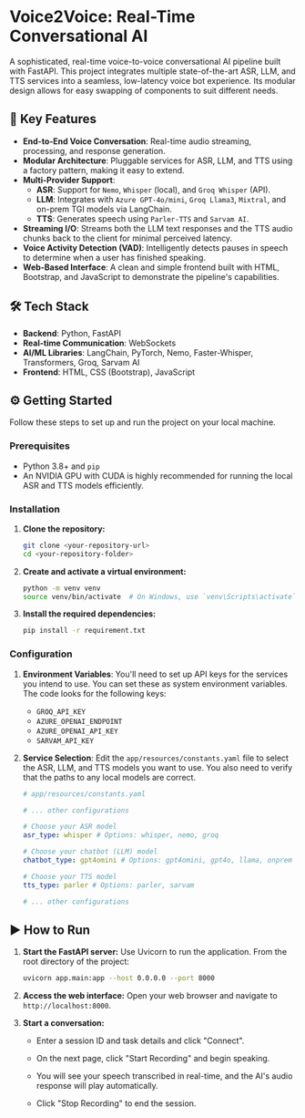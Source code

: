 # Voice2Voice: Real-Time Conversational AI

A sophisticated, real-time voice-to-voice conversational AI pipeline built with FastAPI. This project integrates multiple state-of-the-art ASR, LLM, and TTS services into a seamless, low-latency voice bot experience. Its modular design allows for easy swapping of components to suit different needs.

## 🚀 Key Features

  * **End-to-End Voice Conversation**: Real-time audio streaming, processing, and response generation.
  * **Modular Architecture**: Pluggable services for ASR, LLM, and TTS using a factory pattern, making it easy to extend.
  * **Multi-Provider Support**:
      * **ASR**: Support for `Nemo`, `Whisper` (local), and `Groq Whisper` (API).
      * **LLM**: Integrates with `Azure GPT-4o/mini`, `Groq Llama3`, `Mixtral`, and on-prem TGI models via LangChain.
      * **TTS**: Generates speech using `Parler-TTS` and `Sarvam AI`.
  * **Streaming I/O**: Streams both the LLM text responses and the TTS audio chunks back to the client for minimal perceived latency.
  * **Voice Activity Detection (VAD)**: Intelligently detects pauses in speech to determine when a user has finished speaking.
  * **Web-Based Interface**: A clean and simple frontend built with HTML, Bootstrap, and JavaScript to demonstrate the pipeline's capabilities.

## 🛠️ Tech Stack

  * **Backend**: Python, FastAPI
  * **Real-time Communication**: WebSockets
  * **AI/ML Libraries**: LangChain, PyTorch, Nemo, Faster-Whisper, Transformers, Groq, Sarvam AI
  * **Frontend**: HTML, CSS (Bootstrap), JavaScript

## ⚙️ Getting Started

Follow these steps to set up and run the project on your local machine.

### Prerequisites

  * Python 3.8+ and `pip`
  * An NVIDIA GPU with CUDA is highly recommended for running the local ASR and TTS models efficiently.

### Installation

1.  **Clone the repository:**

    ```bash
    git clone <your-repository-url>
    cd <your-repository-folder>
    ```

2.  **Create and activate a virtual environment:**

    ```bash
    python -m venv venv
    source venv/bin/activate  # On Windows, use `venv\Scripts\activate`
    ```

3.  **Install the required dependencies:**

    ```bash
    pip install -r requirement.txt
    ```

### Configuration

1.  **Environment Variables**:
    You'll need to set up API keys for the services you intend to use. You can set these as system environment variables. The code looks for the following keys:

      * `GROQ_API_KEY`
      * `AZURE_OPENAI_ENDPOINT`
      * `AZURE_OPENAI_API_KEY`
      * `SARVAM_API_KEY`

2.  **Service Selection**:
    Edit the `app/resources/constants.yaml` file to select the ASR, LLM, and TTS models you want to use. You also need to verify that the paths to any local models are correct.

    ```yaml
    # app/resources/constants.yaml

    # ... other configurations

    # Choose your ASR model
    asr_type: whisper # Options: whisper, nemo, groq

    # Choose your chatbot (LLM) model
    chatbot_type: gpt4omini # Options: gpt4omini, gpt4o, llama, onprem

    # Choose your TTS model
    tts_type: parler # Options: parler, sarvam

    # ... other configurations
    ```

## ▶️ How to Run

1.  **Start the FastAPI server:**
    Use Uvicorn to run the application. From the root directory of the project:

    ```bash
    uvicorn app.main:app --host 0.0.0.0 --port 8000
    ```

2.  **Access the web interface:**
    Open your web browser and navigate to `http://localhost:8000`.

3.  **Start a conversation:**

      * Enter a session ID and task details and click "Connect".
      * On the next page, click "Start Recording" and begin speaking.
      * You will see your speech transcribed in real-time, and the AI's audio response will play automatically.

      * Click "Stop Recording" to end the session.
